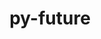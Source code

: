 ---
title: "py-future"
layout: cache
categories: [package, v0.18.0]
meta: {"versions": ["0.18.2"], "compilers": ["gcc@=7.5.0"], "oss": ["ubuntu18.04"], "platforms": ["linux"], "targets": ["x86_64"], "stacks": ["e4s", "root"], "num_specs": 1, "num_specs_by_stack": {"root": 1, "e4s": 1}}
spec_details: [{"hash": "sslltvcicdl2w4lphwsf6g5g3dpc7hbf", "compiler": "gcc@=7.5.0", "versions": ["0.18.2"], "os": "ubuntu18.04", "platform": "linux", "target": "x86_64", "variants": [], "stacks": ["root", "e4s"], "size": "-", "tarball": "https://binaries.spack.io/v0.18.0/build_cache/linux-ubuntu18.04-x86_64/gcc-7.5.0/py-future-0.18.2/linux-ubuntu18.04-x86_64-gcc-7.5.0-py-future-0.18.2-sslltvcicdl2w4lphwsf6g5g3dpc7hbf.spack"}]
---